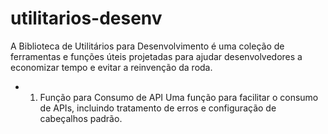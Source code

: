 # utilitarios-desenv
A Biblioteca de Utilitários para Desenvolvimento é uma coleção de ferramentas e funções úteis projetadas para ajudar desenvolvedores a economizar tempo e evitar a reinvenção da roda.

- 1. Função para Consumo de API
Uma função para facilitar o consumo de APIs, incluindo tratamento de erros e configuração de cabeçalhos padrão.


